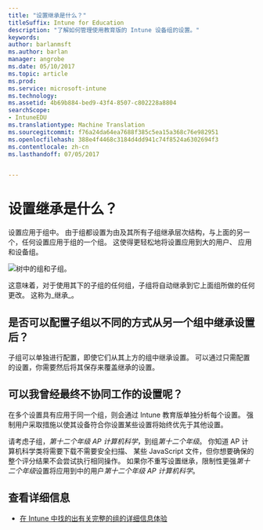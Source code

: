 ```yaml
---
title: "设置继承是什么？"
titleSuffix: Intune for Education
description: "了解如何管理使用教育版的 Intune 设备组的设置。"
keywords: 
author: barlanmsft
ms.author: barlan
manager: angrobe
ms.date: 05/10/2017
ms.topic: article
ms.prod: 
ms.service: microsoft-intune
ms.technology: 
ms.assetid: 4b69b884-bed9-43f4-8507-c802228a8804
searchScope:
- IntuneEDU
ms.translationtype: Machine Translation
ms.sourcegitcommit: f76a24da64ea7688f385c5ea15a368c76e982951
ms.openlocfilehash: 388e4f4468c3184d4dd941c74f8524a6302694f3
ms.contentlocale: zh-cn
ms.lasthandoff: 07/05/2017


---
```


# <a name="what-is-settings-inheritance"></a>设置继承是什么？

设置应用于组中。 由于组都设置为由及其所有子组继承层次结构，与上面的另一个，任何设置应用于组的一个组。 这使得更轻松地将设置应用到大的用户、 应用和设备组。

  ![树中的组和子组。](./media/groups-002-inheritance.png)

这意味着，对于使用其下的子组的任何组，子组将自动继承到它上面组所做的任何更改。 这称为_继承_。

## <a name="can-i-configure-subgroups-differently-after-inheriting-settings-from-another-group"></a>是否可以配置子组以不同的方式从另一个组中继承设置后？

子组可以单独进行配置，即使它们从其上方的组中继承设置。 可以通过只需配置的设置，你需要然后将其保存来覆盖继承的设置。

## <a name="can-i-ever-end-up-with-settings-that-do-not-work-together"></a>可以我曾经最终不协同工作的设置呢？

在多个设置具有应用于同一个组，则会通过 Intune 教育版单独分析每个设置。 强制用户采取措施以使其设备符合你设置某些设置将始终优先于其他设置。

请考虑子组，*第十二个年级 AP 计算机科学*，到组*第十二个年级*。 你知道 AP 计算机科学类将需要下载不需要安全扫描、 某些 JavaScript 文件，但你想要确保的整个评分结果不会尝试执行相同操作。 如果你不重写设置继承，限制性更强*第十二个年级*设置将应用到中的用户*第十二个年级 AP 计算机科学*。

## <a name="find-out-more"></a>查看详细信息

  - [在 Intune 中找的出有关完整的组的详细信息体验](https://docs.microsoft.com/intune/deploy-use/use-groups-to-manage-users-and-devices-with-microsoft-intune)

